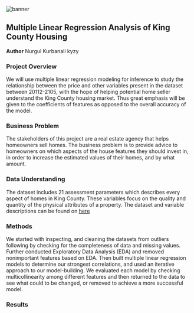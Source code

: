 

![banner](https://github.com/kamalova/Multiple-Linear-Regression-King-County-Housing/blob/main/images/banner.jpg)



## Multiple Linear Regression Analysis of King County Housing 
**Author** Nurgul Kurbanali kyzy

### Project Overview

We will use multiple linear regression modeling for inference to study the relationship between the price and other variables present in the dataset between 20112-2105, with the hope of helping potential home seller understand the King County housing market. Thus great emphasis will be given to the coefficients of features as opposed to the overall accuracy of the model.

### Business Problem

The stakeholders of this project are a real estate agency that helps homeowners sell homes. The business problem is to provide advice to homeowners on which aspects of the house features they should invest in, in order to increase the estimated values of their homes, and by what amount.

### Data Understanding

The dataset includes 21 assessment parameters which describes every aspect of homes in King County. These variables focus on the quality and quantity of the physical attributes of a property. The dataset and variable descriptions can be found on [here](https://github.com/kamalova/Multiple-Linear-Regression-King-County-Housing/blob/main/data/column_names.md)

### Methods

We started with inspecting, and cleaning the datasets from outliers following by checking for the completeness of data and missing values. Further conducted Exploratory Data Analysis (EDA) and  removed nonimportant features based on EDA. Then built multiple linear regression models to determine our strongest correlations, and used an iterative approach to our model-building. We evaluated each model  by checking multicollinearity among different features and then returned to the data to see what could to be changed, or removed to achieve a more successful model. 


### Results





